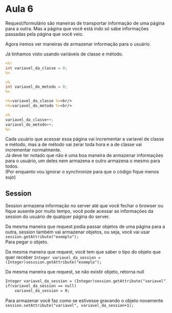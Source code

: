 # Aula 6
Request/formulário são maneiras de transportar informação de uma página para a outra.
Mas a página que você está indo só sabe informações passadas pela página que você veio.  

Agora iremos ver maneiras de armazenar informação para o usuário.  

Já tinhamos visto usando variáveis de classe e método.  
```JSP
<%!
int variavel_da_classe = 0;
%>

<%
int variavel_do_metodo = 0;
%>

<%=variavel_da_classe %><br/>
<%=variavel_do_metodo %><br/>

<%
variavel_da_classe++;
variavel_do_metodo++;
%>
```

Cada usuário que acessar essa página vai incrementar a variavel de classe e método, mas a de método vai zerar toda hora e a de classe vai incrementar normalmente.  
Já deve ter notado que não é uma boa maneira de armazenar informações para o usuário, um deles nem armazena e outro armazena o mesmo para todos.  
(Por enquanto vou ignorar o synchronize para que o código fique menos sujo)

## Session
Session armazena informação no server até que você fechar o browser ou fique ausente por muito tempo, você pode acessar as informações da session do usuário de qualquer página do server.  

Da mesma maneira que request podia passar objetos de uma página para a outra, session também vai armazenar objetos, ou seja, você vai usar  
`session.getAttribute("exemplo");`  
Para pegar o objeto.  

Da mesma maneira que request, você tem que saber o tipo do objeto que quer receber
`Integer variavel_da_session = (Integer)sesssion.getAttribute("exemplo");`  

Da mesma maneira que request, se não existir objeto, retorna null  
```JSP
Integer variavel_da_session = (Integer)session.getAttribute("variavel");
if(variavel_da_session == null)
	variavel_da_session = 0;
```

Para armazenar você faz como se estivesse gravando o objeto novamente  
`session.setAttribute("variavel", variavel_da_session+1);`

